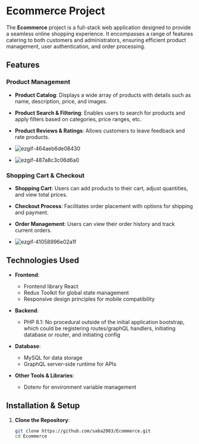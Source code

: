 # Ecommerce Project

The **Ecommerce** project is a full-stack web application designed to provide a seamless online shopping experience. It encompasses a range of features catering to both customers and administrators, ensuring efficient product management, user authentication, and order processing.

## Features

### Product Management

- **Product Catalog**: Displays a wide array of products with details such as name, description, price, and images.
- **Product Search & Filtering**: Enables users to search for products and apply filters based on categories, price ranges, etc.
- **Product Reviews & Ratings**: Allows customers to leave feedback and rate products.

- ![ezgif-464aeb6de08430](https://github.com/user-attachments/assets/8ec111b5-bb15-4d96-a60d-c0f3da27727b)
- ![ezgif-487a8c3c06d6a0](https://github.com/user-attachments/assets/45b1f8d9-fac7-4045-8d73-f50ea075cbe4)


### Shopping Cart & Checkout

- **Shopping Cart**: Users can add products to their cart, adjust quantities, and view total prices.
- **Checkout Process**: Facilitates order placement with options for shipping and payment.
- **Order Management**: Users can view their order history and track current orders.

- ![ezgif-41058996e02a1f](https://github.com/user-attachments/assets/7df977cf-64b6-4466-8b0a-2c273b5cd40a)


## Technologies Used

- **Frontend**:
  - Frontend library React
  - Redux Toolkit for global state management
  - Responsive design principles for mobile compatibility

- **Backend**:
  - PHP 8.1: No procedural outside of the initial application bootstrap, which could be registering routes/graphQL handlers, initiating database or router, and initiating config

- **Database**:
  - MySQL for data storage
  - GraphQL server-side runtime for APIs

- **Other Tools & Libraries**:
  - Dotenv for environment variable management

## Installation & Setup

1. **Clone the Repository**:
   ```bash
   git clone https://github.com/saba2003/Ecommerce.git
   cd Ecommerce
